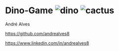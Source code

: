# Dino-Game  ![dino](C:\workspace\dino-game\dino.png)  ![cactus](C:\workspace\dino-game\cactus.png)

André Alves

https://github.com/andrealves8

https://www.linkedin.com/in/andrealves8

